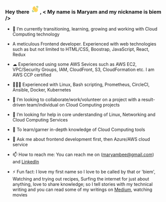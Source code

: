 ### Hey there <img src="https://github.com/codyBiem17/codyBiem17/blob/main/wave.gif" alt="animated waving-hand" width="30" height="30">, < My name is Maryam and my nickname is biem />


<!--**codyBiem17/codyBiem17** is a ✨ _special_ ✨ repository because its `README.md` (this file) appears on your GitHub profile. 

Here are some ideas to get you started: -->

- 🌱 I’m currently transitioning, learning, growing and working with Cloud Computing technology 

- A meticulous Frontend developer. Experienced with web technologies such as but not limited to HTML/CSS, Boostrap, JavaScript, React, Redux

- ☁ Experienced using some AWS Sevices such as AWS EC2, VPC/Security Groups, IAM, CloudFront, S3, CloudFormation etc. I am AWS CCP certified

- 👩🏼‍💻 Experienced with Linux, Bash scripting, Prometheus, CircleCI, Ansible, Docker, Kubernetes

- 👯 I’m looking to collaborate/work/volunteer on a project with a result-driven team/individual on Cloud Computing projects

- 🤔 I’m looking for help in core understanding of Linux, Networking and Cloud Computing Services

- 🎯 To learn/garner in-depth knowledge of Cloud Computing tools

- 💬 Ask me about frontend development first, then Azure/AWS cloud service

- 📫 How to reach me: You can reach me on (maryambee@gmail.com) and [LinkedIn](https://www.linkedin.com/in/bellomaryam)

- ⚡ Fun fact: I love my first name so I love to be called by that or 'biem', Watching and trying out recipes, Surfing the internet for just about anything,
 love to share knowledge; so I tell stories with my technical writing and
you can read some of my writings on [Medium](https://medium.com/@maryam_b), watching movies

